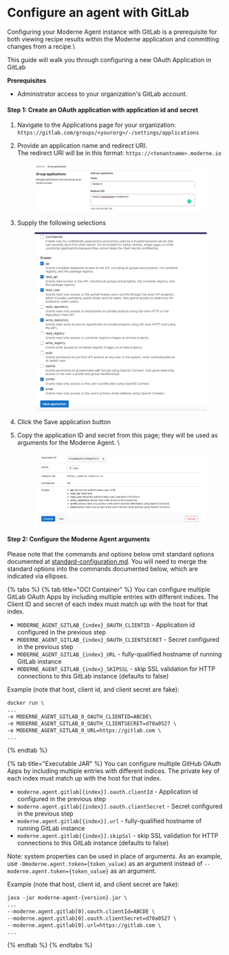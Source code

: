 # Configure an agent with GitLab

Configuring your Moderne Agent instance with GitLab is a prerequisite for both viewing recipe results within the Moderne application and committing changes from a recipe.\\

This guide will walk you through configuring a new OAuth Application in GitLab

**Prerequisites**

* Administrator access to your organization's GitLab account.

#### Step 1: Create an OAuth application with application id and secret

1. Navigate to the Applications page for your organization: `https://gitlab.com/groups/<yourorg>/-/settings/applications`
2.  Provide an application name and redirect URI.\
    The redirect URI will be in this format: `https://<tenantname>.moderne.io`

    <figure><img src="../../.gitbook/assets/Screenshot 2022-12-27 at 8.59.50 AM.png" alt=""><figcaption></figcaption></figure>
3.  Supply the following selections

    <figure><img src="../../.gitbook/assets/Screenshot 2022-12-27 at 7.52.35 AM.png" alt=""><figcaption></figcaption></figure>
4. Click the Save application button
5.  Copy the application ID and secret from this page; they will be used as arguments for the Moderne Agent. \\

    <figure><img src="../../.gitbook/assets/Screenshot 2022-12-27 at 8.03.35 AM.png" alt=""><figcaption></figcaption></figure>

#### Step 2: Configure the Moderne Agent arguments

Please note that the commands and options below omit standard options documented at [standard-configuration.md](standard-configuration.md "mention"). You will need to merge the standard options into the commands documented below, which are indicated via ellipses.

{% tabs %}
{% tab title="OCI Container" %}
You can configure multiple GitLab OAuth Apps by including multiple entries with different indices. The Client ID and secret of each index must match up with the host for that index.

* `MODERNE_AGENT_GITLAB_{index}_OAUTH_CLIENTID` - Application id configured in the previous step
* `MODERNE_AGENT_GITLAB_{index}_OAUTH_CLIENTSECRET` - Secret configured in the previous step
* `MODERNE_AGENT_GITLAB_{index}_URL` - fully-qualified hostname of running GitLab instance
* `MODERNE_AGENT_GITLAB_{index}_SKIPSSL` - skip SSL validation for HTTP connections to this GitLab instance (defaults to false)

Example (note that host, client id, and client secret are fake):

```
docker run \
...
-e MODERNE_AGENT_GITLAB_0_OAUTH_CLIENTID=ABCDE\
-e MODERNE_AGENT_GITLAB_0_OAUTH_CLIENTSECRET=d70a0527 \
-e MODERNE_AGENT_GITLAB_0_URL=https://gitlab.com \
...
```
{% endtab %}

{% tab title="Executable JAR" %}
You can configure multiple GitHub OAuth Apps by including multiple entries with different indices. The private key of each index must match up with the host for that index.

* `moderne.agent.gitlab[{index}].oauth.clientId` - Application id configured in the previous step
* `moderne.agent.gitlab[{index}].oauth.clientSecret` - Secret configured in the previous step
* `moderne.agent.gitlab[{index}].url` - fully-qualified hostname of running GitLab instance
* `moderne.agent.gitlab[{index}].skipSsl` - skip SSL validation for HTTP connections to this GitLab instance (defaults to false)

Note: system properties can be used in place of arguments. As an example, use `-Dmoderne.agent.token={token_value}` as an argument instead of `--moderne.agent.token={token_value}` as an argument.

Example (note that host, client id, and client secret are fake):

```
java -jar moderne-agent-{version}.jar \
...
--moderne.agent.gitlab[0].oauth.clientId=ABCDE \
--moderne.agent.gitlab[0].oauth.clientSecret=d70a0527 \
--moderne.agent.gitlab[0].url=https://gitlab.com \
...
```
{% endtab %}
{% endtabs %}
